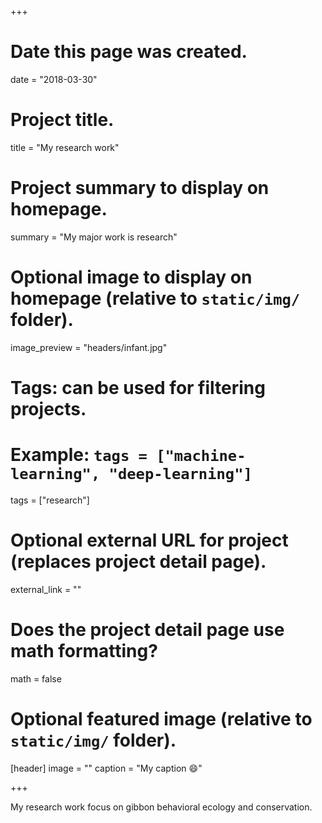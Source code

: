 +++
# Date this page was created.
date = "2018-03-30"

# Project title.
title = "My research work"

# Project summary to display on homepage.
summary = "My major work is research"

# Optional image to display on homepage (relative to `static/img/` folder).
image_preview = "headers/infant.jpg"

# Tags: can be used for filtering projects.
# Example: `tags = ["machine-learning", "deep-learning"]`
tags = ["research"]

# Optional external URL for project (replaces project detail page).
external_link = ""

# Does the project detail page use math formatting?
math = false

# Optional featured image (relative to `static/img/` folder).
[header]
image = ""
caption = "My caption :smile:"

+++

My research work focus on gibbon behavioral ecology and conservation.
